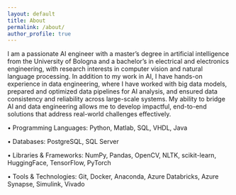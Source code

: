 ```yaml
---
layout: default
title: About
permalink: /about/
author_profile: true
---
```


I am a passionate AI engineer with a master’s degree in artificial intelligence from the University of Bologna and a bachelor’s in electrical and electronics engineering, with research interests in computer vision and natural language processing.
In addition to my work in AI, I have hands-on experience in data engineering, where I have worked with big data models, prepared and optimized data pipelines for AI analysis, and ensured data consistency and reliability across large-scale systems. My ability to bridge AI and data engineering allows me to develop impactful, end-to-end solutions that address real-world challenges effectively.

•  Programming Languages: Python, Matlab, SQL, VHDL, Java

•  Databases: PostgreSQL, SQL Server

•  Libraries & Frameworks: NumPy, Pandas, OpenCV, NLTK, scikit-learn, HuggingFace, TensorFlow, PyTorch

•  Tools & Technologies: Git, Docker, Anaconda, Azure Databricks, Azure Synapse, Simulink, Vivado

